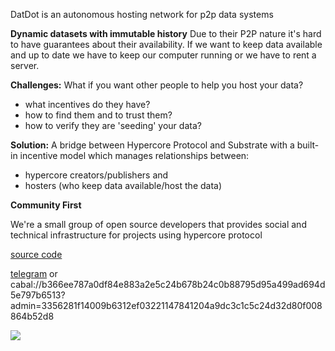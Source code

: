DatDot is an autonomous hosting network for p2p data systems

**Dynamic datasets with immutable history**
Due to their P2P nature it's hard to have guarantees about their availability.
If we want to keep data available and up to date we have to keep our computer running or we have to rent a server.

**Challenges:** What if you want other people to help you host your data?
- what incentives do they have?
- how to find them and to trust them?
- how to verify they are 'seeding' your data?

**Solution:**
A bridge between Hypercore Protocol and Substrate with a built-in incentive model which manages relationships between:
- hypercore creators/publishers and 
- hosters (who keep data available/host the data)

**Community First**

We're a small group of open source developers that provides social and technical infrastructure for projects using hypercore protocol

[source code](https://github.com/playproject-io)

[telegram](https://t.me/joinchat/CgTftxXJvp6iYayqDjP7lQ) or cabal://b366ee787a0df84e883a2e5c24b678b24c0b88795d95a499ad694d5e797b6513?admin=3356281f14009b6312ef03221147841204a9dc3c1c5c24d32d80f008864b52d8

![](https://i.imgur.com/oGPIbZQ.jpg)